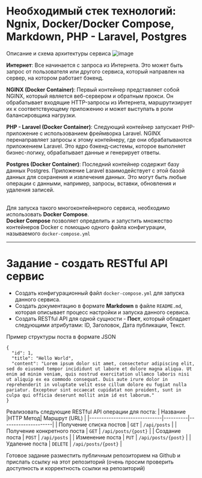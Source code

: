 # Необходимый стек технологий: Ngnix, Docker/Docker Compose, Markdown, PHP - Laravel, Postgres

Описание и схема архитектуры сервиса
![image](https://cdn.discordapp.com/attachments/518884668997632021/1208661227601920010/image.png?ex=65e4187c&is=65d1a37c&hm=0e5e33e883fd5af10d66cf0f00e8d4aea2dfca5e6abd89d557bba017b45e32da)

**Интернет**: Все начинается с запроса из Интернета. Это может быть запрос от пользователя или другого сервиса, который направлен на сервер, на котором работает бэкенд.

**NGINX (Docker Container)**: Первый контейнер представляет собой NGINX, который является веб-сервером и обратным прокси. Он обрабатывает входящие HTTP-запросы из Интернета, маршрутизирует их к соответствующему приложению и может выступать в роли балансировщика нагрузки.

**PHP - Laravel (Docker Container)**: Следующий контейнер запускает PHP-приложение с использованием фреймворка Laravel. NGINX перенаправляет запросы к этому контейнеру, где они обрабатываются приложением Laravel. Это ядро бэкенд-системы, которое выполняет бизнес-логику, обрабатывает данные и генерирует ответы.

**Postgres (Docker Container)**: Последний контейнер содержит базу данных Postgres. Приложение Laravel взаимодействует с этой базой данных для сохранения и извлечения данных. Это могут быть любые операции с данными, например, запросы, вставки, обновления и удаления записей.

\
Для запуска такого многоконтейнерного сервиса, необходимо использовать **Docker Compose**. \
**Docker Compose** позволяет определить и запустить множество контейнеров Docker с помощью одного файла конфигурации, называемого `docker-compose.yml`

---
# Задание - создать RESTful API сервис
- Создать конфигурационный файл `docker-compose.yml` для запуска данного сервиса.
- Создать документацию в формате **Markdown** в файле `README.md`, которая описывает процесс настройки и запуска данного сервиса.
- Создать RESTful API для одной сущности - **Пост**, который обладает следующими атрибутами: ID, Заголовок, Дата публикации, Текст.

Пример структуры поста в формате JSON
```
{
  "id": 1,
  "title": "Hello World",
  "content": "Lorem ipsum dolor sit amet, consectetur adipiscing elit, sed do eiusmod tempor incididunt ut labore et dolore magna aliqua. Ut enim ad minim veniam, quis nostrud exercitation ullamco laboris nisi ut aliquip ex ea commodo consequat. Duis aute irure dolor in reprehenderit in voluptate velit esse cillum dolore eu fugiat nulla pariatur. Excepteur sint occaecat cupidatat non proident, sunt in culpa qui officia deserunt mollit anim id est laborum."
}
```
Реализовать следующие RESTful API операции для поста:
|  Название                    |HTTP Метод|  Маршрут (URL)      | 
|------------------------------|----------|---------------------|
| Получение списка постов      | `GET`    | `/api/posts`        |
| Получение конкретного поста  | `GET`    | `/api/posts/{post}` |
| Создание поста               | `POST`   | `/api/posts`        |
| Изменение поста              | `PUT`    | `/api/posts/{post}` |
| Удаление поста               | `DELETE` | `/api/posts/{post}` |

Готовое задание разместить публичным репозиторием на Github и прислать ссылку на этот репозиторий (очень просим проверить доступность и корректность ссылки на репозиторий)
